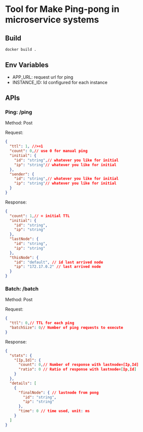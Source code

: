 # Tool for Make Ping-pong in microservice systems

## Build

```bash
docker build .
```

## Env Variables

- APP_URL: request url for ping
- INSTANCE_ID: Id configured for each instance

## APIs

### Ping: /ping

Method: Post

Request:

```json
{
  "ttl": 1, //>=1
  "count": 0,// use 0 for manual ping
  "initial": {
    "id": "string",// whatever you like for initial
    "ip": "string"// whatever you like for initial
  },
  "sender": {
    "id": "string",// whatever you like for initial
    "ip": "string"// whatever you like for initial
  }
}
```

Response:

```json
{
  "count": 1,// = initial TTL
  "initial": {
    "id": "string",
    "ip": "string"
  },
  "lastNode": {
    "id": "string",
    "ip": "string"
  },
  "thisNode": {
    "id": "default", // id last arrived node
    "ip": "172.17.0.2" // last arrived node
  }
}
```

### Batch: /batch

Method: Post

Request:

```json
{
  "ttl": 0,// TTL for each ping
  "batchSize": 0// Number of ping requests to execute
}
```

Response:

```json
{
  "stats": {
    "[Ip,Id]": {
      "count": 0,// Number of response with lastnode=[Ip,Id]
      "ratio": 0 // Ratio of response with lastnode=[Ip,Id]
    }
  },
  "details": [
    {
      "finalNode": { // lastnode from pong
        "id": "string",
        "ip": "string"
      },
      "time": 0 // time used, unit: ms
    }
  ]
}
```
